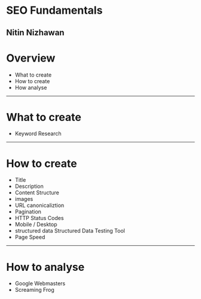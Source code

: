 # SEO Fundamentals
Nitin Nizhawan
---

# Overview

- What to create
- How to create
- How analyse

---

# What to create

- Keyword Research

---

# How to create

- Title
- Description
- Content Structure
- images
- URL canonicaliztion
- Pagination
- HTTP Status Codes 
- Mobile / Desktop
- structured data Structured Data Testing Tool
- Page Speed
---

# How to analyse

- Google Webmasters
- Screaming Frog
